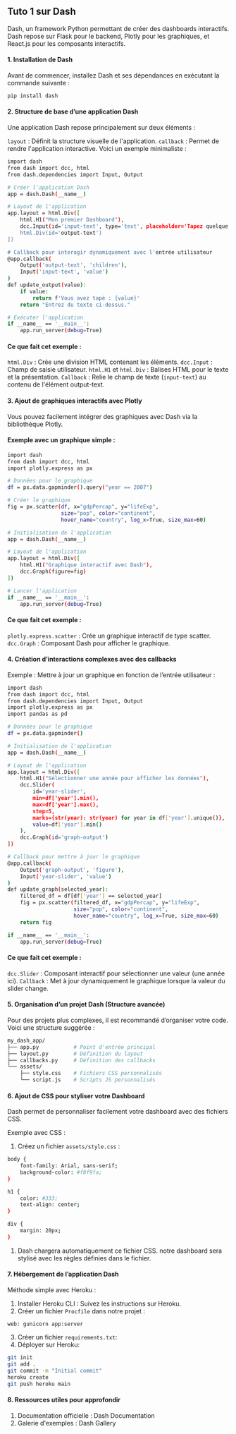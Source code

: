 ## **Tuto 1 sur Dash**
Dash, un framework Python permettant de créer des dashboards interactifs. 
Dash repose sur Flask pour le backend, Plotly pour les graphiques, et React.js pour les composants interactifs.

#### 1. Installation de Dash
Avant de commencer, installez Dash et ses dépendances en exécutant la commande suivante :
```bash
pip install dash
```

#### 2. Structure de base d’une application Dash

Une application Dash repose principalement sur deux éléments :

``layout`` : Définit la structure visuelle de l'application.
``callback`` : Permet de rendre l'application interactive.
Voici un exemple minimaliste :

```bash
import dash
from dash import dcc, html
from dash.dependencies import Input, Output

# Créer l'application Dash
app = dash.Dash(__name__)

# Layout de l'application
app.layout = html.Div([
    html.H1("Mon premier Dashboard"),
    dcc.Input(id='input-text', type='text', placeholder='Tapez quelque chose...'),
    html.Div(id='output-text')
])

# Callback pour interagir dynamiquement avec l'entrée utilisateur
@app.callback(
    Output('output-text', 'children'),
    Input('input-text', 'value')
)
def update_output(value):
    if value:
        return f'Vous avez tapé : {value}'
    return "Entrez du texte ci-dessus."

# Exécuter l'application
if __name__ == '__main__':
    app.run_server(debug=True)
```

#### Ce que fait cet exemple :

``html.Div`` : Crée une division HTML contenant les éléments.
``dcc.Input`` : Champ de saisie utilisateur.
``html.H1`` et ``html.Div`` : Balises HTML pour le texte et la présentation.
``Callback`` : Relie le champ de texte (``input-text``) au contenu de l'élément output-text.

#### 3. Ajout de graphiques interactifs avec Plotly
Vous pouvez facilement intégrer des graphiques avec Dash via la bibliothèque Plotly.

#### Exemple avec un graphique simple :
```bash
import dash
from dash import dcc, html
import plotly.express as px

# Données pour le graphique
df = px.data.gapminder().query("year == 2007")

# Créer le graphique
fig = px.scatter(df, x="gdpPercap", y="lifeExp", 
                 size="pop", color="continent", 
                 hover_name="country", log_x=True, size_max=60)

# Initialisation de l'application
app = dash.Dash(__name__)

# Layout de l'application
app.layout = html.Div([
    html.H1("Graphique interactif avec Dash"),
    dcc.Graph(figure=fig)
])

# Lancer l'application
if __name__ == '__main__':
    app.run_server(debug=True)
```

#### Ce que fait cet exemple :
``plotly.express.scatter`` : Crée un graphique interactif de type scatter.
``dcc.Graph`` : Composant Dash pour afficher le graphique.

#### 4. Création d’interactions complexes avec des callbacks
Exemple : Mettre à jour un graphique en fonction de l’entrée utilisateur :

```bash
import dash
from dash import dcc, html
from dash.dependencies import Input, Output
import plotly.express as px
import pandas as pd

# Données pour le graphique
df = px.data.gapminder()

# Initialisation de l'application
app = dash.Dash(__name__)

# Layout de l'application
app.layout = html.Div([
    html.H1("Sélectionner une année pour afficher les données"),
    dcc.Slider(
        id='year-slider',
        min=df['year'].min(),
        max=df['year'].max(),
        step=5,
        marks={str(year): str(year) for year in df['year'].unique()},
        value=df['year'].min()
    ),
    dcc.Graph(id='graph-output')
])

# Callback pour mettre à jour le graphique
@app.callback(
    Output('graph-output', 'figure'),
    Input('year-slider', 'value')
)
def update_graph(selected_year):
    filtered_df = df[df['year'] == selected_year]
    fig = px.scatter(filtered_df, x="gdpPercap", y="lifeExp",
                     size="pop", color="continent", 
                     hover_name="country", log_x=True, size_max=60)
    return fig

if __name__ == '__main__':
    app.run_server(debug=True)
```

#### Ce que fait cet exemple :
``dcc.Slider`` : Composant interactif pour sélectionner une valeur (une année ici).
``Callback`` : Met à jour dynamiquement le graphique lorsque la valeur du slider change.

#### 5. Organisation d’un projet Dash (Structure avancée)
Pour des projets plus complexes, il est recommandé d’organiser votre code. Voici une structure suggérée :

```bash
my_dash_app/
├── app.py           # Point d'entrée principal
├── layout.py        # Définition du layout
├── callbacks.py     # Définition des callbacks
└── assets/
    ├── style.css    # Fichiers CSS personnalisés
    └── script.js    # Scripts JS personnalisés
```
#### 6. Ajout de CSS pour styliser votre Dashboard
Dash permet de personnaliser facilement votre dashboard avec des fichiers CSS.

Exemple avec CSS :
1. Créez un fichier ``assets/style.css`` :

```bash
body {
    font-family: Arial, sans-serif;
    background-color: #f8f9fa;
}

h1 {
    color: #333;
    text-align: center;
}

div {
    margin: 20px;
}
```
1. Dash chargera automatiquement ce fichier CSS.
notre dashboard sera stylisé avec les règles définies dans le fichier.

#### 7. Hébergement de l’application Dash
Méthode simple avec Heroku :
1. Installer Heroku CLI : Suivez les instructions sur Heroku.
2. Créer un fichier ``Procfile`` dans notre projet :

``web: gunicorn app:server``

3. Créer un fichier ``requirements.txt``:
4. Déployer sur Heroku:

```bash
git init
git add .
git commit -m "Initial commit"
heroku create
git push heroku main
```

#### 8. Ressources utiles pour approfondir
1. Documentation officielle : Dash Documentation
2. Galerie d'exemples : Dash Gallery
